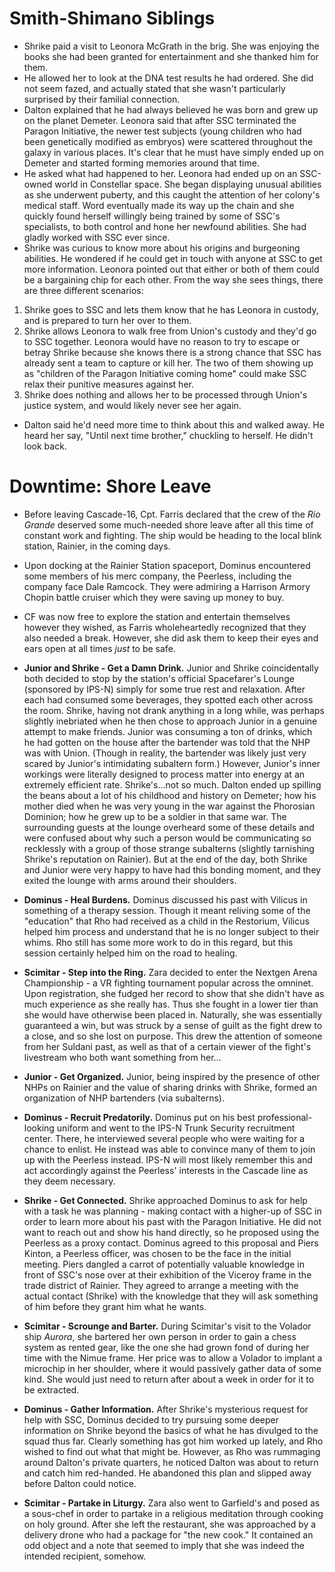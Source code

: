 # Smith-Shimano Siblings
- Shrike paid a visit to Leonora McGrath in the brig. She was enjoying the books she had been granted for entertainment and she thanked him for them.
- He allowed her to look at the DNA test results he had ordered. She did not seem fazed, and actually stated that she wasn't particularly surprised by their familial connection.
- Dalton explained that he had always believed he was born and grew up on the planet Demeter. Leonora said that after SSC terminated the Paragon Initiative, the newer test subjects (young children who had been genetically modified as embryos) were scattered throughout the galaxy in various places. It's clear that he must have simply ended up on Demeter and started forming memories around that time.
- He asked what had happened to her. Leonora had ended up on an SSC-owned world in Constellar space. She began displaying unusual abilities as she underwent puberty, and this caught the attention of her colony's medical staff. Word eventually made its way up the chain and she quickly found herself willingly being trained by some of SSC's specialists, to both control and hone her newfound abilities. She had gladly worked with SSC ever since.
- Shrike was curious to know more about his origins and burgeoning abilities. He wondered if he could get in touch with anyone at SSC to get more information. Leonora pointed out that either or both of them could be a bargaining chip for each other. From the way she sees things, there are three different scenarios:
1) Shrike goes to SSC and lets them know that he has Leonora in custody, and is prepared to turn her over to them.
2) Shrike allows Leonora to walk free from Union's custody and they'd go to SSC together. Leonora would have no reason to try to escape or betray Shrike because she knows there is a strong chance that SSC has already sent a team to capture or kill her. The two of them showing up as "children of the Paragon Initiative coming home" could make SSC relax their punitive measures against her.
3) Shrike does nothing and allows her to be processed through Union's justice system, and would likely never see her again.
- Dalton said he'd need more time to think about this and walked away. He heard her say, "Until next time brother," chuckling to herself. He didn't look back.

# Downtime: Shore Leave
- Before leaving Cascade-16, Cpt. Farris declared that the crew of the *Rio Grande* deserved some much-needed shore leave after all this time of constant work and fighting. The ship would be heading to the local blink station, Rainier, in the coming days.
- Upon docking at the Rainier Station spaceport, Dominus encountered some members of his merc company, the Peerless, including the company face Dale Ramcock. They were admiring a Harrison Armory Chopin battle cruiser which they were saving up money to buy.
- CF was now free to explore the station and entertain themselves however they wished, as Farris wholeheartedly recognized that they also needed a break. However, she did ask them to keep their eyes and ears open at all times *just* to be safe.

- **Junior and Shrike - Get a Damn Drink.** Junior and Shrike coincidentally both decided to stop by the station's official Spacefarer's Lounge (sponsored by IPS-N) simply for some true rest and relaxation. After each had consumed some beverages, they spotted each other across the room. Shrike, having not drank anything in a long while, was perhaps slightly inebriated when he then chose to approach Junior in a genuine attempt to make friends. Junior was consuming a ton of drinks, which he had gotten on the house after the bartender was told that the NHP was with Union. (Though in reality, the bartender was likely just very scared by Junior's intimidating subaltern form.) However, Junior's inner workings were literally designed to process matter into energy at an extremely efficient rate. Shrike's...not so much. Dalton ended up spilling the beans about a lot of his childhood and history on Demeter; how his mother died when he was very young in the war against the Phorosian Dominion; how he grew up to be a soldier in that same war. The surrounding guests at the lounge overheard some of these details and were confused about why such a person would be communicating so recklessly with a group of those strange subalterns (slightly tarnishing Shrike's reputation on Rainier). But at the end of the day, both Shrike and Junior were very happy to have had this bonding moment, and they exited the lounge with arms around their shoulders.

- **Dominus - Heal Burdens.** Dominus discussed his past with Vilicus in something of a therapy session. Though it meant reliving some of the "education" that Rho had received as a child in the Restorium, Vilicus helped him process and understand that he is no longer subject to their whims. Rho still has some more work to do in this regard, but this session certainly helped him on the road to healing.

- **Scimitar - Step into the Ring.** Zara decided to enter the Nextgen Arena Championship - a VR fighting tournament popular across the omninet. Upon registration, she fudged her record to show that she didn't have as much experience as she really has. Thus she fought in a lower tier than she would have otherwise been placed in. Naturally, she was essentially guaranteed a win, but was struck by a sense of guilt as the fight drew to a close, and so she lost on purpose. This drew the attention of someone from her Suldani past, as well as that of a certain viewer of the fight's livestream who both want something from her...

- **Junior - Get Organized.** Junior, being inspired by the presence of other NHPs on Rainier and the value of sharing drinks with Shrike, formed an organization of NHP bartenders (via subalterns).

- **Dominus - Recruit Predatorily.** Dominus put on his best professional-looking uniform and went to the IPS-N Trunk Security recruitment center. There, he interviewed several people who were waiting for a chance to enlist. He instead was able to convince many of them to join up with the Peerless instead. IPS-N will most likely remember this and act accordingly against the Peerless' interests in the Cascade line as they deem necessary.

- **Shrike - Get Connected.** Shrike approached Dominus to ask for help with a task he was planning - making contact with a higher-up of SSC in order to learn more about his past with the Paragon Initiative. He did not want to reach out and show his hand directly, so he proposed using the Peerless as a proxy contact. Dominus agreed to this proposal and Piers Kinton, a Peerless officer, was chosen to be the face in the initial meeting. Piers dangled a carrot of potentially valuable knowledge in front of SSC's nose over at their exhibition of the Viceroy frame in the trade district of Rainier. They agreed to arrange a meeting with the actual contact (Shrike) with the knowledge that they will ask something of him before they grant him what he wants.

- **Scimitar - Scrounge and Barter.** During Scimitar's visit to the Volador ship *Aurora*, she bartered her own person in order to gain a chess system as rented gear, like the one she had grown fond of during her time with the Nimue frame. Her price was to allow a Volador to implant a microchip in her shoulder, where it would passively gather data of some kind. She would just need to return after about a week in order for it to be extracted.

- **Dominus - Gather Information.** After Shrike's mysterious request for help with SSC, Dominus decided to try pursuing some deeper information on Shrike beyond the basics of what he has divulged to the squad thus far. Clearly something has got him worked up lately, and Rho wished to find out what that might be. However, as Rho was rummaging around Dalton's private quarters, he noticed Dalton was about to return and catch him red-handed. He abandoned this plan and slipped away before Dalton could notice.

- **Scimitar - Partake in Liturgy.** Zara also went to Garfield's and posed as a sous-chef in order to partake in a religious meditation through cooking on holy ground. After she left the restaurant, she was approached by a delivery drone who had a package for "the new cook." It contained an odd object and a note that seemed to imply that she was indeed the intended recipient, somehow.